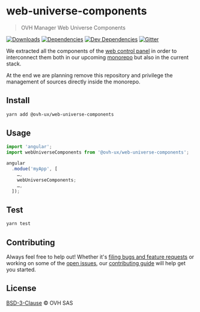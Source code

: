# web-universe-components

> OVH Manager Web Universe Components

[![Downloads](https://badgen.net/npm/dt/@ovh-ux/web-universe-components)](https://npmjs.com/package/@ovh-ux/web-universe-components) [![Dependencies](https://badgen.net/david/dep/ovh-ux/web-universe-components)](https://npmjs.com/package/@ovh-ux/web-universe-components?activeTab=dependencies) [![Dev Dependencies](https://badgen.net/david/dev/ovh-ux/web-universe-components)](https://npmjs.com/package/@ovh-ux/web-universe-components?activeTab=dependencies) [![Gitter](https://badgen.net/badge/gitter/ovh-ux/blue?icon=gitter)](https://gitter.im/ovh/ux)

We extracted all the components of the [web control panel](https://github.com/ovh-ux/ovh-manager-web) in order to interconnect them
both in our upcoming [monorepo](https://github.com/ovh-ux/manager) but also in the current stack.

At the end we are planning remove this repository and privilege the management of sources directly
inside the monorepo.

## Install

```sh
yarn add @ovh-ux/web-universe-components
```
## Usage

```js
import 'angular';
import webUniverseComponents from '@ovh-ux/web-universe-components';

angular
  .modue('myApp', [
    …,
    webUniverseComponents;
    …,
  ]);
```

## Test

```sh
yarn test
```

## Contributing

Always feel free to help out! Whether it's [filing bugs and feature requests](https://github.com/ovh-ux/web-universe-components/issues/new) or working on some of the [open issues](https://github.com/ovh-ux/web-universe-components/issues), our [contributing guide](CONTRIBUTING.md) will help get you started.

## License

[BSD-3-Clause](LICENSE) © OVH SAS
